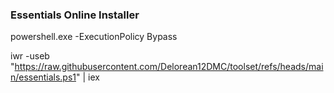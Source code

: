 ### Essentials Online Installer

powershell.exe -ExecutionPolicy Bypass

iwr -useb "https://raw.githubusercontent.com/Delorean12DMC/toolset/refs/heads/main/essentials.ps1" | iex
